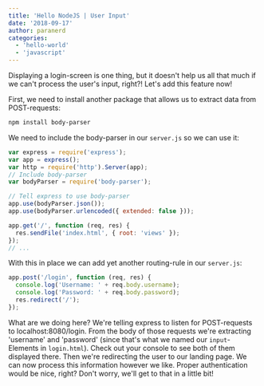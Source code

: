 ```yaml
---
title: 'Hello NodeJS | User Input'
date: '2018-09-17'
author: paranerd
categories:
  - 'hello-world'
  - 'javascript'
---
```


Displaying a login-screen is one thing, but it doesn't help us all that much if we can't process the user's input, right?! Let's add this feature now!

First, we need to install another package that allows us to extract data from POST-requests:

```bash { linenos=table }
npm install body-parser
```

We need to include the body-parser in our `server.js` so we can use it:

```js { linenos=table }
var express = require('express');
var app = express();
var http = require('http').Server(app);
// Include body-parser
var bodyParser = require('body-parser');

// Tell express to use body-parser
app.use(bodyParser.json());
app.use(bodyParser.urlencoded({ extended: false }));

app.get('/', function (req, res) {
  res.sendFile('index.html', { root: 'views' });
});
// ...
```

With this in place we can add yet another routing-rule in our `server.js`:

```js { linenos=table }
app.post('/login', function (req, res) {
  console.log('Username: ' + req.body.username);
  console.log('Password: ' + req.body.password);
  res.redirect('/');
});
```

What are we doing here? We're telling express to listen for POST-requests to localhost:8080/login. From the body of those requests we're extracting 'username' and 'password' (since that's what we named our `input`\-Elements in `login.html`). Check out your console to see both of them displayed there. Then we're redirecting the user to our landing page. We can now process this information however we like. Proper authentication would be nice, right? Don't worry, we'll get to that in a little bit!
